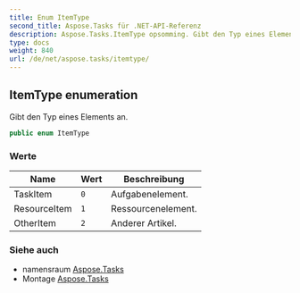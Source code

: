 ```yaml
---
title: Enum ItemType
second_title: Aspose.Tasks für .NET-API-Referenz
description: Aspose.Tasks.ItemType opsomming. Gibt den Typ eines Elements an.
type: docs
weight: 840
url: /de/net/aspose.tasks/itemtype/
---
```

## ItemType enumeration

Gibt den Typ eines Elements an.

```csharp
public enum ItemType
```

### Werte

| Name | Wert | Beschreibung |
| --- | --- | --- |
| TaskItem | `0` | Aufgabenelement. |
| ResourceItem | `1` | Ressourcenelement. |
| OtherItem | `2` | Anderer Artikel. |

### Siehe auch

* namensraum [Aspose.Tasks](../../aspose.tasks/)
* Montage [Aspose.Tasks](../../)


